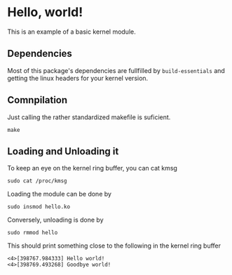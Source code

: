 # Hello, world!

This is an example of a basic kernel module.

## Dependencies

Most of this package's dependencies are fullfilled by `build-essentials` and
getting the linux headers for your kernel version.

## Comnpilation

Just calling the rather standardized makefile is suficient.

    make

## Loading and Unloading it

To keep an eye on the kernel ring buffer, you can cat kmsg

    sudo cat /proc/kmsg

Loading the module can be done by

    sudo insmod hello.ko

Conversely, unloading is done by

    sudo rmmod hello

This should print something close to the following in the kernel ring buffer

    <4>[398767.984333] Hello world!
    <4>[398769.493268] Goodbye world!

